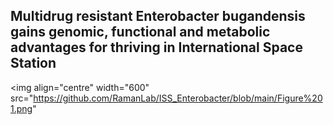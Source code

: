 ## Multidrug resistant Enterobacter bugandensis gains genomic, functional and metabolic advantages for thriving in International Space Station

<img align="centre" width="600" src="https://github.com/RamanLab/ISS_Enterobacter/blob/main/Figure%201.png"
